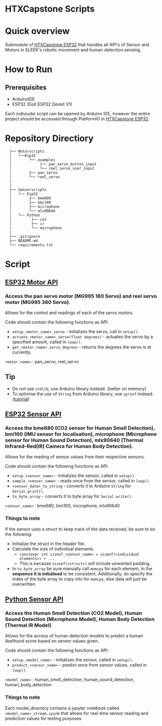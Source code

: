 # HTXCapstone Scripts

# Quick overview
Submodule of [HTXCapstone ESP32](https://github.com/LoJunKai/HTXCapstone_esp32) that handles all API's of Sensor and Motors in SLEEK's robotic movement and human detection sensing. 

# How to Run 

## Prerequisites
- ArduinoIDE 
- ESP32 (Doit ESP32 Devkit V1)

Each indiviudal script can be opened by Arduino IDE, however the entire project should be accessed through PlatformIO in [HTXCapstone ESP32](https://github.com/LoJunKai/HTXCapstone_esp32). 

# Repository Directiory
```
  ├── Motorscripts
  |   └──Esp32
  │        └── examples
  |             ├── pan_servo_button_input
  |             └── reel_servo_user_input
  |        ├── pan_servo
  |        └── reel_servo
  |       
  |        
  ├── Sensorscripts     
  |   └── Esp32
  |        ├── bme680
  |        ├── bmi160
  |        ├── microphone
  |        └── mlx90640
  |   └── Python 
  |         ├── co2
  |         ├── ir
  |         └── microphone
  |
  ├── .gitignore
  ├── README.md
  └── requirements.txt
```

# Script

## [ESP32 Motor API](https://github.com/Cawinchan/HTXCapstone_scripts/tree/main/Motorscripts/Esp32)
### Access the pan servo motor (MG995 180 Servo) and reel servo motor (MG995 360 Servo).

Allows for the control and readings of each of the servo motors.

Code should contain the following functions as API:

* `setup_<motor_name>_servo` - initializes the servo, call in `setup()`.
* `actuate_<motor_name>_servo(float degrees)` - actuates the servo by a specified amount, called in `loop()`.
* `get_<motor_name>_servo_degrees` - returns the degrees the servo is at currently.

`<motor_name>` : pan_servo, reel_servo


## Tip

* Do not use `stdlib`, use Arduino library instead. (better on memory)
* To optimise the use of `String` from Arduino library, use `sprinf` instead. ([tutorial](https://cpp4arduino.com/2020/02/07/how-to-format-strings-without-the-string-class.html)) 

## [ESP32 Sensor API](https://github.com/Cawinchan/HTXCapstone_scripts/tree/main/Sensorscripts/Esp32)
### Access the bme680 (CO2 sensor for Human Smell Detection), bmi160 (IMU sensor for localisation), microphone (Microphone sensor for Human Sound Detection), mlx90640 (Thermal Infrared-Red(IR) Camera for Human Body Detection). 

Allows for the reading of sensor values from their respective sensors. 

Code should contain the following functions as API:

* `setup_<sensor_name>` - initializes the sensor, called in `setup()`.
* `sample_<sensor_name>` - reads once from the sensor, called in `loop()`.
* `<sensor_data>_to_string` - converts it to Arduino `String` for `Serial.print()`.
* `to_byte_array` - converts it to byte array for `Serial.write()`.

`<sensor_name>` : bme680, bmi160, microphone, mlx90640


### Things to note
If the sensor uses a struct to keep track of the data received, be sure to do the following:
* Initialize the struct in the header file.
* Calculate the size of individual elements.
  * `constexpr int sizeof_<sensor_name> = sizeof(<individual elements>) + ...`
  * This is because `sizeof(<struct>)` will include unwanted padding.
* In `to_byte_array` be sure manually call `memcpy` for each element, in the **sequence it is initialised** to be consistent. Additionally, do specify the index of the byte array to copy into for `memcpy`, else data will just be overwritten.

## [Python Sensor API](https://github.com/Cawinchan/HTXCapstone_scripts/tree/main/Sensorscripts/Python)
### Access the Human Smell Detection (CO2 Model), Human Sound Detection (Microphone Model), Human Body Detection (Thermal IR Model) 

Allows for the access of human detection models to predict a human likelihood score based on sensor values given. 

Code should contain the following functions as API:

* `setup_<model_name>` - initializes the sensor, called in `setup()`.
* `predict_<sensor_name>` - predict once from sensor values, called in `loop()`.

`<model_name>` : human_smell_detection, human_sound_detection, human_body_detection


### Things to note
Each model_directory contains a jupyter notebook called `<model_name>_stream.ipynb` that allows for real-time sensor reading and prediction values for testing purposes.

